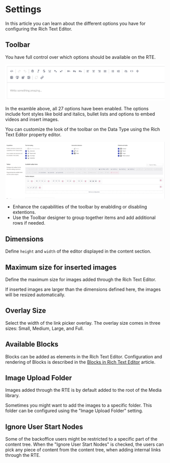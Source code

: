 # Settings

In this article you can learn about the different options you have for configuring the Rich Text Editor.

## Toolbar

You have full control over which options should be available on the RTE.

![Toolbar: All options enabled](images/rte-tiptap-all-toolbar-items.png)

In the examble above, all 27 options have been enabled. The options include font styles like bold and italics, bullet lists and options to embed videos and insert images.

You can customize the look of the toolbar on the Data Type using the Rich Text Editor property editor.

![Enhance and customize the capabilities of the Rich Text Editor toolbar](images/rte-tiptap-capabilities-and-toolbar.png)

* Enhance the capabilities of the toolbar by enablding or disabling extentions.
* Use the Toolbar designer to group together items and add additional rows if needed.

## Dimensions

Define `height` and `width` of the editor displayed in the content section.

## Maximum size for inserted images

Define the maximum size for images added through the Rich Text Editor.

If inserted images are larger than the dimensions defined here, the images will be resized automatically.

## Overlay Size

Select the width of the link picker overlay. The overlay size comes in three sizes: Small, Medium, Large, and Full.

## Available Blocks

Blocks can be added as elements in the Rich Text Editor. Configuration and rendering of Blocks is described in the [Blocks in Rich Text Editor](rte-blocks.md) article.

## Image Upload Folder

Images added through the RTE is by default added to the root of the Media library.

Sometimes you might want to add the images to a specific folder. This folder can be configured using the "Image Upload Folder" setting.

## Ignore User Start Nodes

Some of the backoffice users might be restricted to a specific part of the content tree. When the "Ignore User Start Nodes" is checked, the users can pick any piece of content from the content tree, when adding internal links through the RTE.
